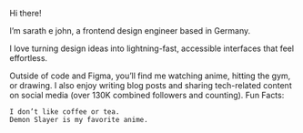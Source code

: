 
Hi there!

I’m sarath e john, a frontend design engineer based in Germany.

I love turning design ideas into lightning-fast, accessible interfaces that feel effortless.

Outside of code and Figma, you’ll find me watching anime, hitting the gym, or drawing. I also enjoy writing blog posts and sharing tech-related content on social media (over 130K combined followers and counting).
Fun Facts:

    I don’t like coffee or tea.
    Demon Slayer is my favorite anime.
